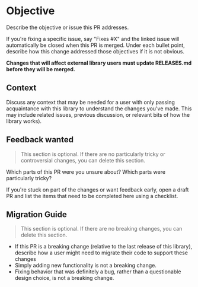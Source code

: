 # Objective

Describe the objective or issue this PR addresses.

If you're fixing a specific issue, say "Fixes #X" and the linked issue will automatically be closed when this PR is merged.
Under each bullet point, describe how this change addressed those objectives if it is not obvious.

**Changes that will affect external library users must update RELEASES.md before they will be merged.**

## Context

Discuss any context that may be needed for a user with only passing acquaintance with this library to understand the changes you've made.
This may include related issues, previous discussion, or relevant bits of how the library works).

## Feedback wanted

> This section is optional. If there are no particularly tricky or controversial changes, you can delete this section.

Which parts of this PR were you unsure about? Which parts were particularly tricky?

If you're stuck on part of the changes or want feedback early, open a draft PR and list the items that need to be completed here using a checklist.

## Migration Guide

> This section is optional. If there are no breaking changes, you can delete this section.

- If this PR is a breaking change (relative to the last release of this library), describe how a user might need to migrate their code to support these changes
- Simply adding new functionality is not a breaking change.
- Fixing behavior that was definitely a bug, rather than a questionable design choice, is not a breaking change.
